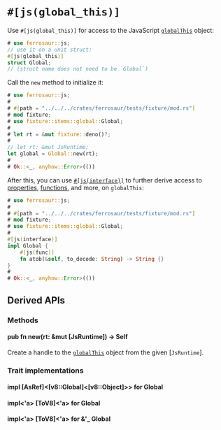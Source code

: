 # `#[js(global_this)]`

Use `#[js(global_this)]` for access to the JavaScript [`globalThis`] object:

```rust
# use ferrosaur::js;
// use it on a unit struct:
#[js(global_this)]
struct Global;
// (struct name does not need to be `Global`)
```

Call the `new` method to initialize it:

```rust
# use ferrosaur::js;
#
# #[path = "../../../crates/ferrosaur/tests/fixture/mod.rs"]
# mod fixture;
# use fixture::items::global::Global;
#
# let rt = &mut fixture::deno()?;
#
// let rt: &mut JsRuntime;
let global = Global::new(rt);
#
# Ok::<_, anyhow::Error>(())
```

After this, you can use [`#[js(interface)]`](interface.md) to further derive access to
[properties](interface/prop.md), [functions](interface/func.md), and more, on
`globalThis`:

```rust
# use ferrosaur::js;
#
# #[path = "../../../crates/ferrosaur/tests/fixture/mod.rs"]
# mod fixture;
# use fixture::items::global::Global;
#
#[js(interface)]
impl Global {
    #[js(func)]
    fn atob(&self, to_decode: String) -> String {}
}
#
# Ok::<_, anyhow::Error>(())
```

## Derived APIs

### Methods

<div class="code-header">

#### pub fn new(rt: &mut [JsRuntime]) -> Self

Create a handle to the [`globalThis`] object from the given [`JsRuntime`].

</div>

### Trait implementations

<div class="code-header">

#### impl [AsRef]<[v8::Global]<[v8::Object]>> for Global

#### impl<'a> [ToV8]<'a> for Global

#### impl<'a> [ToV8]<'a> for &'\_ Global

</div>

<!-- prettier-ignore-start -->

[`globalThis`]: http://developer.mozilla.org/en-US/docs/Web/JavaScript/Reference/Global_Objects/globalThis
[newtype]: https://doc.rust-lang.org/rust-by-example/generics/new_types.html

<!-- prettier-ignore-end -->

